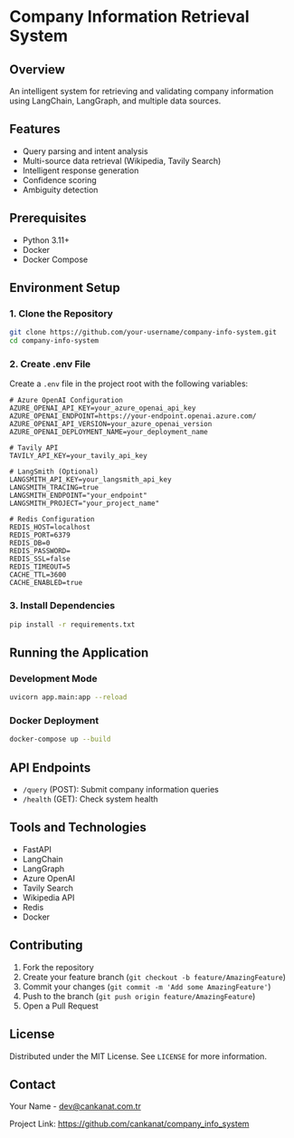# Company Information Retrieval System

## Overview
An intelligent system for retrieving and validating company information using LangChain, LangGraph, and multiple data sources.

## Features
- Query parsing and intent analysis
- Multi-source data retrieval (Wikipedia, Tavily Search)
- Intelligent response generation
- Confidence scoring
- Ambiguity detection

## Prerequisites
- Python 3.11+
- Docker
- Docker Compose

## Environment Setup

### 1. Clone the Repository
```bash
git clone https://github.com/your-username/company-info-system.git
cd company-info-system
```

### 2. Create .env File
Create a `.env` file in the project root with the following variables:
```
# Azure OpenAI Configuration
AZURE_OPENAI_API_KEY=your_azure_openai_api_key
AZURE_OPENAI_ENDPOINT=https://your-endpoint.openai.azure.com/
AZURE_OPENAI_API_VERSION=your_azure_openai_version
AZURE_OPENAI_DEPLOYMENT_NAME=your_deployment_name

# Tavily API
TAVILY_API_KEY=your_tavily_api_key

# LangSmith (Optional)
LANGSMITH_API_KEY=your_langsmith_api_key
LANGSMITH_TRACING=true
LANGSMITH_ENDPOINT="your_endpoint"
LANGSMITH_PROJECT="your_project_name"

# Redis Configuration
REDIS_HOST=localhost
REDIS_PORT=6379
REDIS_DB=0
REDIS_PASSWORD=
REDIS_SSL=false
REDIS_TIMEOUT=5
CACHE_TTL=3600
CACHE_ENABLED=true
```

### 3. Install Dependencies
```bash
pip install -r requirements.txt
```

## Running the Application

### Development Mode
```bash
uvicorn app.main:app --reload
```

### Docker Deployment
```bash
docker-compose up --build
```

## API Endpoints
- `/query` (POST): Submit company information queries
- `/health` (GET): Check system health

## Tools and Technologies
- FastAPI
- LangChain
- LangGraph
- Azure OpenAI
- Tavily Search
- Wikipedia API
- Redis
- Docker

## Contributing
1. Fork the repository
2. Create your feature branch (`git checkout -b feature/AmazingFeature`)
3. Commit your changes (`git commit -m 'Add some AmazingFeature'`)
4. Push to the branch (`git push origin feature/AmazingFeature`)
5. Open a Pull Request

## License
Distributed under the MIT License. See `LICENSE` for more information.

## Contact
Your Name - dev@cankanat.com.tr

Project Link: https://github.com/cankanat/company_info_system
